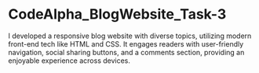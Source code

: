 # CodeAlpha_BlogWebsite_Task-3
I developed a responsive blog website with diverse topics, utilizing modern front-end tech like HTML and CSS. It engages readers with user-friendly navigation, social sharing buttons, and a comments section, providing an enjoyable experience across devices.
